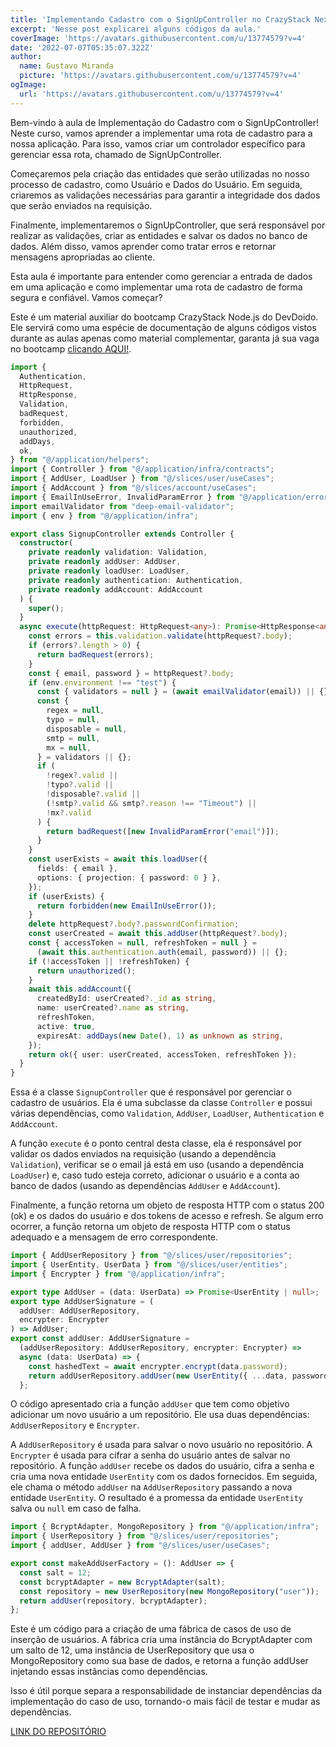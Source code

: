 ```yaml
---
title: 'Implementando Cadastro com o SignUpController no CrazyStack Next.js'
excerpt: 'Nesse post explicarei alguns códigos da aula.'
coverImage: 'https://avatars.githubusercontent.com/u/13774579?v=4'
date: '2022-07-07T05:35:07.322Z'
author:
  name: Gustavo Miranda
  picture: 'https://avatars.githubusercontent.com/u/13774579?v=4'
ogImage:
  url: 'https://avatars.githubusercontent.com/u/13774579?v=4'
---
```

Bem-vindo à aula de Implementação do Cadastro com o SignUpController! Neste curso, vamos aprender a implementar uma rota de cadastro para a nossa aplicação. Para isso, vamos criar um controlador específico para gerenciar essa rota, chamado de SignUpController.

Começaremos pela criação das entidades que serão utilizadas no nosso processo de cadastro, como Usuário e Dados do Usuário. Em seguida, criaremos as validações necessárias para garantir a integridade dos dados que serão enviados na requisição.

Finalmente, implementaremos o SignUpController, que será responsável por realizar as validações, criar as entidades e salvar os dados no banco de dados. Além disso, vamos aprender como tratar erros e retornar mensagens apropriadas ao cliente.

Esta aula é importante para entender como gerenciar a entrada de dados em uma aplicação e como implementar uma rota de cadastro de forma segura e confiável. Vamos começar?

Este é um material auxiliar do bootcamp CrazyStack Node.js do DevDoido. Ele servirá como uma espécie de documentação de alguns códigos vistos durante as aulas apenas como material complementar, garanta já sua vaga no bootcamp [clicando AQUI!](https://crazystack.com.br).

```typescript
import {
  Authentication,
  HttpRequest,
  HttpResponse,
  Validation,
  badRequest,
  forbidden,
  unauthorized,
  addDays,
  ok,
} from "@/application/helpers";
import { Controller } from "@/application/infra/contracts";
import { AddUser, LoadUser } from "@/slices/user/useCases";
import { AddAccount } from "@/slices/account/useCases";
import { EmailInUseError, InvalidParamError } from "@/application/errors";
import emailValidator from "deep-email-validator";
import { env } from "@/application/infra";

export class SignupController extends Controller {
  constructor(
    private readonly validation: Validation,
    private readonly addUser: AddUser,
    private readonly loadUser: LoadUser,
    private readonly authentication: Authentication,
    private readonly addAccount: AddAccount
  ) {
    super();
  }
  async execute(httpRequest: HttpRequest<any>): Promise<HttpResponse<any>> {
    const errors = this.validation.validate(httpRequest?.body);
    if (errors?.length > 0) {
      return badRequest(errors);
    }
    const { email, password } = httpRequest?.body;
    if (env.environment !== "test") {
      const { validators = null } = (await emailValidator(email)) || {};
      const {
        regex = null,
        typo = null,
        disposable = null,
        smtp = null,
        mx = null,
      } = validators || {};
      if (
        !regex?.valid ||
        !typo?.valid ||
        !disposable?.valid ||
        (!smtp?.valid && smtp?.reason !== "Timeout") ||
        !mx?.valid
      ) {
        return badRequest([new InvalidParamError("email")]);
      }
    }
    const userExists = await this.loadUser({
      fields: { email },
      options: { projection: { password: 0 } },
    });
    if (userExists) {
      return forbidden(new EmailInUseError());
    }
    delete httpRequest?.body?.passwordConfirmation;
    const userCreated = await this.addUser(httpRequest?.body);
    const { accessToken = null, refreshToken = null } =
      (await this.authentication.auth(email, password)) || {};
    if (!accessToken || !refreshToken) {
      return unauthorized();
    }
    await this.addAccount({
      createdById: userCreated?._id as string,
      name: userCreated?.name as string,
      refreshToken,
      active: true,
      expiresAt: addDays(new Date(), 1) as unknown as string,
    });
    return ok({ user: userCreated, accessToken, refreshToken });
  }
}
``` 
Essa é a classe `SignupController` que é responsável por gerenciar o cadastro de usuários. Ela é uma subclasse da classe `Controller` e possui várias dependências, como `Validation`, `AddUser`, `LoadUser`, `Authentication` e `AddAccount`.

A função `execute` é o ponto central desta classe, ela é responsável por validar os dados enviados na requisição (usando a dependência `Validation`), verificar se o email já está em uso (usando a dependência `LoadUser`) e, caso tudo esteja correto, adicionar o usuário e a conta ao banco de dados (usando as dependências `AddUser` e `AddAccount`).

Finalmente, a função retorna um objeto de resposta HTTP com o status 200 (ok) e os dados do usuário e dos tokens de acesso e refresh. Se algum erro ocorrer, a função retorna um objeto de resposta HTTP com o status adequado e a mensagem de erro correspondente.
```typescript
import { AddUserRepository } from "@/slices/user/repositories";
import { UserEntity, UserData } from "@/slices/user/entities";
import { Encrypter } from "@/application/infra";

export type AddUser = (data: UserData) => Promise<UserEntity | null>;
export type AddUserSignature = (
  addUser: AddUserRepository,
  encrypter: Encrypter
) => AddUser;
export const addUser: AddUserSignature =
  (addUserRepository: AddUserRepository, encrypter: Encrypter) =>
  async (data: UserData) => {
    const hashedText = await encrypter.encrypt(data.password);
    return addUserRepository.addUser(new UserEntity({ ...data, password: hashedText }));
  };
``` 
O código apresentado cria a função `addUser` que tem como objetivo adicionar um novo usuário a um repositório. Ele usa duas dependências: `AddUserRepository` e `Encrypter`.

A `AddUserRepository` é usada para salvar o novo usuário no repositório. A `Encrypter` é usada para cifrar a senha do usuário antes de salvar no repositório. A função `addUser` recebe os dados do usuário, cifra a senha e cria uma nova entidade `UserEntity` com os dados fornecidos. Em seguida, ele chama o método `addUser` na `AddUserRepository` passando a nova entidade `UserEntity`. O resultado é a promessa da entidade `UserEntity` salva ou `null` em caso de falha.

```typescript
import { BcryptAdapter, MongoRepository } from "@/application/infra";
import { UserRepository } from "@/slices/user/repositories";
import { addUser, AddUser } from "@/slices/user/useCases";

export const makeAddUserFactory = (): AddUser => {
  const salt = 12;
  const bcryptAdapter = new BcryptAdapter(salt);
  const repository = new UserRepository(new MongoRepository("user"));
  return addUser(repository, bcryptAdapter);
};
``` 

Este é um código para a criação de uma fábrica de casos de uso de inserção de usuários. A fábrica cria uma instância do BcryptAdapter com um salto de 12, uma instância de UserRepository que usa o MongoRepository como sua base de dados, e retorna a função addUser injetando essas instâncias como dependências.

Isso é útil porque separa a responsabilidade de instanciar dependências da implementação do caso de uso, tornando-o mais fácil de testar e mudar as dependências.

[LINK DO REPOSITÓRIO](https://github.com/gumiranda/CrazyStackNodeJs)